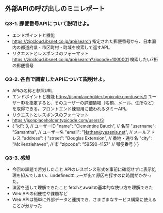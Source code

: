 ## 外部APIの呼び出しのミニレポート
### Q3-1. 郵便番号APIについて説明せよ。
* エンドポイントと機能
* https://zipcloud.ibsnet.co.jp/api/search
  指定された郵便番号から、日本国内の都道府県・市区町村・町域を検索して返すAPI。
* リクエストとレスポンスのフォーマット
  https://zipcloud.ibsnet.co.jp/api/search?zipcode=1000001
  検索したい7桁の郵便番号
### Q3-2. 各自で調査したAPIについて説明せよ。
* APIの名称と参照URL
* エンドポイントと機能
  https://jsonplaceholder.typicode.com/users/1
  ユーザーIDを指定すると、そのユーザーの詳細情報（名前、メール、住所など）を取得できる。フロントエンド練習用に使われるダミーAPI。
* リクエストとレスポンスのフォーマット
* https://jsonplaceholder.typicode.com/users/3
* {
  "id": 3,                         // ユーザーID
  "name": "Clementine Bauch",     // 名前
  "username": "Samantha",         // ユーザー名
  "email": "Nathan@yesenia.net",  // メールアドレス
  "address": {
    "street": "Douglas Extension",  // 番地・通り名
    "city": "McKenziehaven",        // 市
    "zipcode": "59590-4157"         // 郵便番号
  }
}
### Q3-3. 感想
* 今回の課題で苦労したこと
  APIのレスポンス形式を事前に確認せずに表示処理を組んでしまい、undefinedエラーが出て原因を探すのに時間がかかった。
* 演習を通して理解できたこと
  fetchとawaitの基本的な使い方を理解できた
* Web APIの利便性や課題など
* Web APIは簡単に外部データと連携でき、さまざまなサービス構築に使えることが分かった
